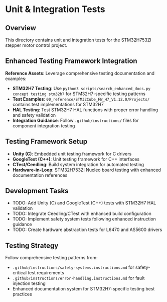# Unit & Integration Tests

## Overview
This directory contains unit and integration tests for the STM32H753ZI stepper motor control project.

## Enhanced Testing Framework Integration
**Reference Assets**: Leverage comprehensive testing documentation and examples:
- **STM32H7 Testing**: Use `python3 scripts/search_enhanced_docs.py concept testing stm32h7` for STM32H7-specific testing patterns
- **Test Examples**: `00_reference/STM32Cube_FW_H7_V1.12.0/Projects/` contains test implementations for STM32H7
- **HAL Testing**: Test STM32H7 HAL functions with proper error handling and safety validation
- **Integration Guidance**: Follow `.github/instructions/` files for component integration testing

## Testing Framework Setup
- **Unity (C)**: Embedded unit testing framework for C drivers
- **GoogleTest (C++)**: Unit testing framework for C++ interfaces
- **CTest/Ceedling**: Build system integration for automated testing
- **Hardware-in-Loop**: STM32H753ZI Nucleo board testing with enhanced documentation references

## Development Tasks
- TODO: Add Unity (C) and GoogleTest (C++) tests with STM32H7 HAL validation
- TODO: Integrate Ceedling/CTest with enhanced build configuration
- TODO: Implement safety system tests following enhanced instruction guidance
- TODO: Create hardware abstraction tests for L6470 and AS5600 drivers

## Testing Strategy
Follow comprehensive testing patterns from:
- `.github/instructions/safety-systems.instructions.md` for safety-critical test requirements
- `.github/instructions/error-handling.instructions.md` for fault injection testing
- Enhanced documentation system for STM32H7-specific testing best practices
